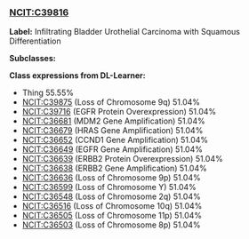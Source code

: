 
### [NCIT:C39816](http://purl.obolibrary.org/obo/NCIT_C39816)
**Label:** Infiltrating Bladder Urothelial Carcinoma with Squamous Differentiation

**Subclasses:** 

**Class expressions from DL-Learner:**

- Thing 55.55%
- [NCIT:C39875](http://purl.obolibrary.org/obo/NCIT_C39875) (Loss of Chromosome 9q) 51.04%
- [NCIT:C39716](http://purl.obolibrary.org/obo/NCIT_C39716) (EGFR Protein Overexpression) 51.04%
- [NCIT:C36681](http://purl.obolibrary.org/obo/NCIT_C36681) (MDM2 Gene Amplification) 51.04%
- [NCIT:C36679](http://purl.obolibrary.org/obo/NCIT_C36679) (HRAS Gene Amplification) 51.04%
- [NCIT:C36652](http://purl.obolibrary.org/obo/NCIT_C36652) (CCND1 Gene Amplification) 51.04%
- [NCIT:C36649](http://purl.obolibrary.org/obo/NCIT_C36649) (EGFR Gene Amplification) 51.04%
- [NCIT:C36639](http://purl.obolibrary.org/obo/NCIT_C36639) (ERBB2 Protein Overexpression) 51.04%
- [NCIT:C36638](http://purl.obolibrary.org/obo/NCIT_C36638) (ERBB2 Gene Amplification) 51.04%
- [NCIT:C36636](http://purl.obolibrary.org/obo/NCIT_C36636) (Loss of Chromosome 9p) 51.04%
- [NCIT:C36599](http://purl.obolibrary.org/obo/NCIT_C36599) (Loss of Chromosome Y) 51.04%
- [NCIT:C36548](http://purl.obolibrary.org/obo/NCIT_C36548) (Loss of Chromosome 2q) 51.04%
- [NCIT:C36516](http://purl.obolibrary.org/obo/NCIT_C36516) (Loss of Chromosome 10q) 51.04%
- [NCIT:C36505](http://purl.obolibrary.org/obo/NCIT_C36505) (Loss of Chromosome 11p) 51.04%
- [NCIT:C36503](http://purl.obolibrary.org/obo/NCIT_C36503) (Loss of Chromosome 8p) 51.04%


